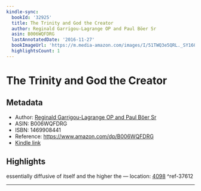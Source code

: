 ```yaml
---
kindle-sync:
  bookId: '32925'
  title: The Trinity and God the Creator
  author: Reginald Garrigou-Lagrange OP and Paul Böer Sr
  asin: B006WQFDRG
  lastAnnotatedDate: '2016-11-27'
  bookImageUrl: 'https://m.media-amazon.com/images/I/51TWQ3e5QRL._SY160.jpg'
  highlightsCount: 1
---
```

# The Trinity and God the Creator
## Metadata
* Author: [Reginald Garrigou-Lagrange OP and Paul Böer Sr](https://www.amazon.comundefined)
* ASIN: B006WQFDRG
* ISBN: 1469908441
* Reference: https://www.amazon.com/dp/B006WQFDRG
* [Kindle link](kindle://book?action=open&asin=B006WQFDRG)

## Highlights
essentially diffusive of itself and the higher the — location: [4098](kindle://book?action=open&asin=B006WQFDRG&location=4098) ^ref-37612

---
